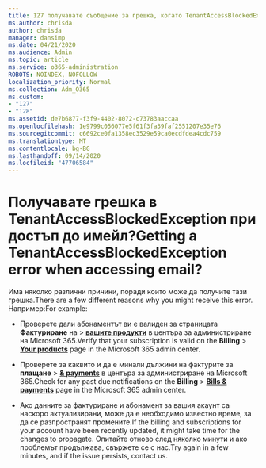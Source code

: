 ```yaml
---
title: 127 получавате съобщение за грешка, когато TenantAccessBlockedException за достъп до имейл?
ms.author: chrisda
author: chrisda
manager: dansimp
ms.date: 04/21/2020
ms.audience: Admin
ms.topic: article
ms.service: o365-administration
ROBOTS: NOINDEX, NOFOLLOW
localization_priority: Normal
ms.collection: Adm_O365
ms.custom:
- "127"
- "128"
ms.assetid: de7b6877-f3f9-4402-8072-c73783aaccaa
ms.openlocfilehash: 1e9799c056077e5f61f3fa39faf2551207e35e76
ms.sourcegitcommit: c6692ce0fa1358ec3529e59ca0ecdfdea4cdc759
ms.translationtype: MT
ms.contentlocale: bg-BG
ms.lasthandoff: 09/14/2020
ms.locfileid: "47706584"
---
```

# <a name="getting-a-tenantaccessblockedexception-error-when-accessing-email"></a><span data-ttu-id="56841-102">Получавате грешка в TenantAccessBlockedException при достъп до имейл?</span><span class="sxs-lookup"><span data-stu-id="56841-102">Getting a TenantAccessBlockedException error when accessing email?</span></span>

<span data-ttu-id="56841-103">Има няколко различни причини, поради които може да получите тази грешка.</span><span class="sxs-lookup"><span data-stu-id="56841-103">There are a few different reasons why you might receive this error.</span></span> <span data-ttu-id="56841-104">Например:</span><span class="sxs-lookup"><span data-stu-id="56841-104">For example:</span></span>

- <span data-ttu-id="56841-105">Проверете дали абонаментът ви е валиден за страницата **Фактуриране** на \> **[вашите продукти](https://portal.office.com/adminportal/home#/subscriptions)** в центъра за администриране на Microsoft 365.</span><span class="sxs-lookup"><span data-stu-id="56841-105">Verify that your subscription is valid on the **Billing** \> **[Your products](https://portal.office.com/adminportal/home#/subscriptions)** page in the Microsoft 365 admin center.</span></span>

- <span data-ttu-id="56841-106">Проверете за каквито и да е минали дължини на фактурите за **плащане** \> **[& payments](https://portal.office.com/adminportal/home#/billoverview)** в центъра за администриране на Microsoft 365.</span><span class="sxs-lookup"><span data-stu-id="56841-106">Check for any past due notifications on the **Billing** \> **[Bills & payments](https://portal.office.com/adminportal/home#/billoverview)** page in the Microsoft 365 admin center.</span></span>

- <span data-ttu-id="56841-107">Ако данните за фактуриране и абонамент за вашия акаунт са наскоро актуализирани, може да е необходимо известно време, за да се разпространят промените.</span><span class="sxs-lookup"><span data-stu-id="56841-107">If the billing and subscriptions for your account have been recently updated, it might take time for the changes to propagate.</span></span> <span data-ttu-id="56841-108">Опитайте отново след няколко минути и ако проблемът продължава, свържете се с нас.</span><span class="sxs-lookup"><span data-stu-id="56841-108">Try again in a few minutes, and if the issue persists, contact us.</span></span>
